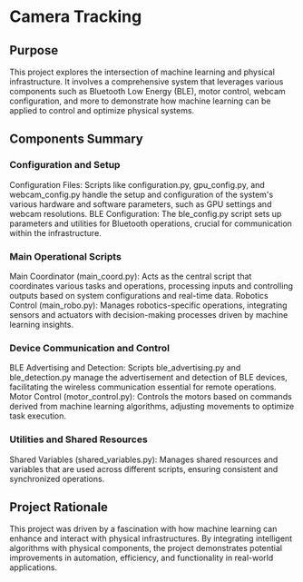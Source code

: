 # Camera Tracking
## Purpose
This project explores the intersection of machine learning and physical infrastructure. It involves a comprehensive system that leverages various components such as Bluetooth Low Energy (BLE), motor control, webcam configuration, and more to demonstrate how machine learning can be applied to control and optimize physical systems.

##

## Components Summary
### Configuration and Setup
Configuration Files: Scripts like configuration.py, gpu_config.py, and webcam_config.py handle the setup and configuration of the system's various hardware and software parameters, such as GPU settings and webcam resolutions.
BLE Configuration: The ble_config.py script sets up parameters and utilities for Bluetooth operations, crucial for communication within the infrastructure.

### Main Operational Scripts
Main Coordinator (main_coord.py): Acts as the central script that coordinates various tasks and operations, processing inputs and controlling outputs based on system configurations and real-time data.
Robotics Control (main_robo.py): Manages robotics-specific operations, integrating sensors and actuators with decision-making processes driven by machine learning insights.

### Device Communication and Control
BLE Advertising and Detection: Scripts ble_advertising.py and ble_detection.py manage the advertisement and detection of BLE devices, facilitating the wireless communication essential for remote operations.
Motor Control (motor_control.py): Controls the motors based on commands derived from machine learning algorithms, adjusting movements to optimize task execution.

### Utilities and Shared Resources
Shared Variables (shared_variables.py): Manages shared resources and variables that are used across different scripts, ensuring consistent and synchronized operations.

## Project Rationale
This project was driven by a fascination with how machine learning can enhance and interact with physical infrastructures. By integrating intelligent algorithms with physical components, the project demonstrates potential improvements in automation, efficiency, and functionality in real-world applications.
